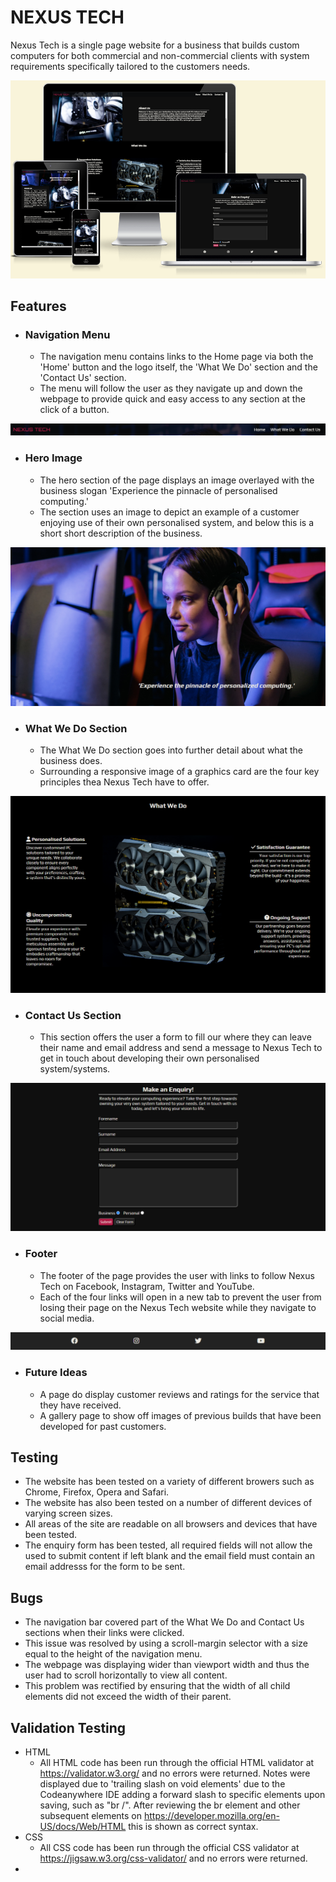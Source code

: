 # NEXUS TECH

Nexus Tech is a single page website for a business that builds custom computers for both commercial and non-commercial clients with system requirements specifically tailored to the customers needs.

![Screenshot of Nexus Tech website on multiple devices to demonstrate responsive design.](assets/images/responsive-design.PNG)

## Features

- ### Navigation Menu
  
  - The navigation menu contains links to the Home page via both the 'Home' button and the logo itself, the 'What We Do' section and the 'Contact Us' section.
  - The menu will follow the user as they navigate up and down the webpage to provide quick and easy access to any section at the click of a button.

![Screenshot of navigation menu.](assets/images/navigation-menu.PNG)

- ### Hero Image

  - The hero section of the page displays an image overlayed with the business slogan 'Experience the pinnacle of personalised computing.'
  - The section uses an image to depict an example of a customer enjoying use of their own personalised system, and below this is a short short description of the business.

![Screenshot of hero image section.](assets/images/hero-image.PNG)

- ### What We Do Section

  - The What We Do section goes into further detail about what the business does.
  - Surrounding a responsive image of a graphics card are the four key principles thea Nexus Tech have to offer.

![Screenshot of What We Do section.](assets/images/what-we-do.PNG)

- ### Contact Us Section

  - This section offers the user a form to fill our where they can leave their name and email address and send a message to Nexus Tech to get in touch about developing their own personalised system/systems.

![Screenshot of enquiry form.](assets/images/contact-us-form.PNG)

- ### Footer

  - The footer of the page provides the user with links to follow Nexus Tech on Facebook, Instagram, Twitter and YouTube.
  - Each of the four links will open in a new tab to prevent the user from losing their page on the Nexus Tech website while they navigate to social media.

![Screenshot of the website footer.](assets/images/footer.PNG)

- ### Future Ideas

  - A page do display customer reviews and ratings for the service that they have received.
  - A gallery page to show off images of previous builds that have been developed for past customers.

## Testing

- The website has been tested on a variety of different browers such as Chrome, Firefox, Opera and Safari.
- The website has also been tested on a number of different devices of varying screen sizes.
- All areas of the site are readable on all browsers and devices that have been tested.
- The enquiry form has been tested, all required fields will not allow the used to submit content if left blank and the email field must contain an email addresss for the form to be sent.

## Bugs

- The navigation bar covered part of the What We Do and Contact Us sections when their links were clicked.
- This issue was resolved by using a scroll-margin selector with a size equal to the height of the navigation menu.
- The webpage was displaying wider than viewport width and thus the user had to scroll horizontally to view all content.
- This problem was rectified by ensuring that the width of all child elements did not exceed the width of their parent.
<!-- - What We Do section became jumbled at display widths of 1379px - 1414px and 2211px and above. -->

## Validation Testing

- HTML
  - All HTML code has been run through the official HTML validator at <https://validator.w3.org/> and no errors were returned. Notes were displayed due to 'trailing slash on void elements' due to the Codeanywhere IDE adding a forward slash to specific elements upon saving, such as "br /". After reviewing the br element and other subsequent elements on <https://developer.mozilla.org/en-US/docs/Web/HTML> this is shown as correct syntax.
- CSS
  - All CSS code has been run through the official CSS validator at <https://jigsaw.w3.org/css-validator/> and no errors were returned.
- 